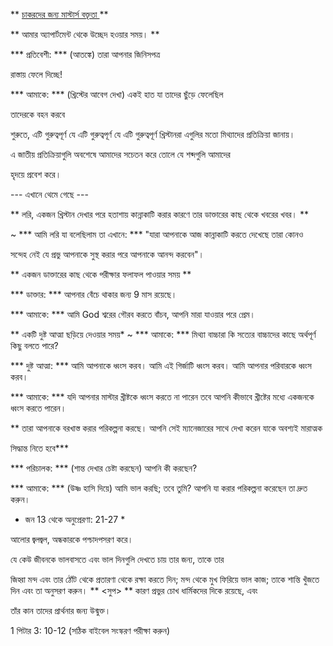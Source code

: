 ** <u> চাকরদের জন্য মাস্টার্স বক্তৃতা </u> **

** আমার অ্যাপার্টমেন্ট থেকে উচ্ছেদ হওয়ার সময়। **

*** প্রতিবেশী: *** (আতঙ্কে) তারা আপনার জিনিসপত্র

রাস্তায় ফেলে দিচ্ছে!

*** আমাকে: *** (খ্রিস্টের আবেগ দেখা) একই হাত যা তাদের ছুঁড়ে ফেলেছিল

তাদেরকে বহন করবে

শুরুতে, এটি গুরুত্বপূর্ণ যে এটি গুরুত্বপূর্ণ যে এটি গুরুত্বপূর্ণ খ্রিস্টানরা এগুলির মতো মিথ্যাদের প্রতিক্রিয়া জানায়।

এ জাতীয় প্রতিক্রিয়াগুলি অবশেষে আমাদের সচেতন করে তোলে যে শব্দগুলি আমাদের

হৃদয়ে প্রবেশ করে।

--- এখানে থেমে গেছে ---

** লরি, একজন খ্রিস্টান দেখার পরে হতাশায় কান্নাকাটি করার কারণে তার ডাক্তারের কাছ থেকে খবরের খবর। **

~ *** আমি লরি যা বলেছিলাম তা এখানে: *** "যারা আপনাকে আজ কান্নাকাটি করতে দেখেছে তারা কোনও

সন্দেহ নেই যে প্রভু আপনাকে সুস্থ করার পরে আপনাকে আনন্দ করবেন"।

** একজন ডাক্তারের কাছ থেকে পরীক্ষার ফলাফল পাওয়ার সময় **

*** ডাক্তার: *** আপনার বেঁচে থাকার জন্য 9 মাস রয়েছে।

*** আমাকে: *** আমি God শ্বরের গৌরব করতে বাঁচব, আপনি মারা যাওয়ার পরে প্রেম।

** একটি দুষ্ট আত্মা ছড়িয়ে দেওয়ার সময়* ~ *** আমাকে: *** মিথ্যা বাচ্চারা কি সত্যের বাচ্চাদের কাছে অর্থপূর্ণ কিছু বলতে পারে?

*** দুষ্ট আত্মা: *** আমি আপনাকে ধ্বংস করব। আমি এই গির্জাটি ধ্বংস করব। আমি আপনার পরিবারকে ধ্বংস করব।

*** আমাকে: *** যদি আপনার মাস্টার খ্রীষ্টকে ধ্বংস করতে না পারেন তবে আপনি কীভাবে খ্রীষ্টের মধ্যে একজনকে ধ্বংস করতে পারেন।

** তারা আপনাকে বরখাস্ত করার পরিকল্পনা করছে। আপনি সেই ম্যানেজারের সাথে দেখা করেন যাকে অবশ্যই মারাত্মক

সিদ্ধান্ত নিতে হবে***

*** পরিচালক: *** (শান্ত দেখার চেষ্টা করছেন) আপনি কী করছেন?

*** আমাকে: *** (উষ্ণ হাসি দিয়ে) আমি ভাল করছি; তবে তুমি? আপনি যা করার পরিকল্পনা করেছেন তা দ্রুত করুন।

* জন 13 থেকে অনুপ্রেরণা: 21-27 *

আলোর জ্বলজ্বল, অন্ধকারকে পশ্চাদপসরণ করে।

যে কেউ জীবনকে ভালবাসতে এবং ভাল দিনগুলি দেখতে চায় তার জন্য, তাকে তার

জিহ্বা মন্দ এবং তার ঠোঁট থেকে প্রতারণা থেকে রক্ষা করতে দিন; মন্দ থেকে মুখ ফিরিয়ে ভাল কাজ; তাকে শান্তি খুঁজতে দিন এবং তা অনুসরণ করুন। ** <সুপ> </sup> ** কারণ প্রভুর চোখ ধার্মিকদের দিকে রয়েছে, এবং

তাঁর কান তাদের প্রার্থনার জন্য উন্মুক্ত।

1 পিটার 3: 10-12 (সঠিক বাইবেল সংস্করণ পরীক্ষা করুন)